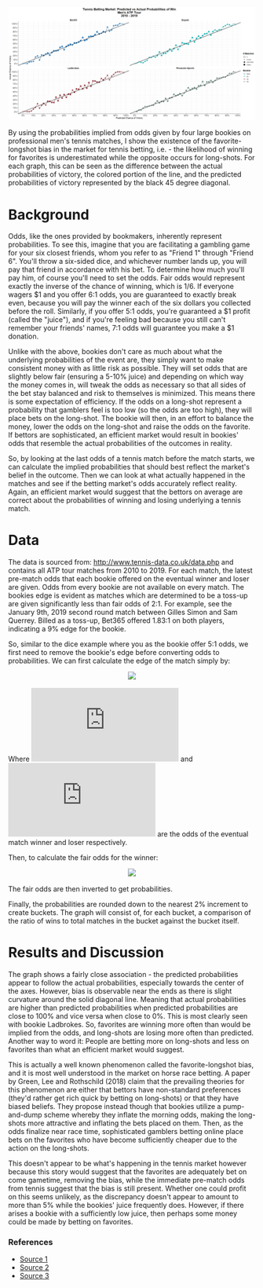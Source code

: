 ![Main results graph](https://github.com/jseyhun/Tennis-Betting-Predictions/blob/master/graphs/20200108%20-%20Act%20vs%20Pred%20Graphs_v3.png)

By using the probabilities implied from odds given by four large bookies on professional men's tennis matches, I show the existence of the favorite-longshot bias in the market for tennis betting, i.e. - the likelihood of winning for favorites is underestimated while the opposite occurs for long-shots.  For each graph, this can be seen as the difference between the actual probabilities of victory, the colored portion of the line, and the predicted probabilities of victory represented by the black 45 degree diagonal.

# Background

Odds, like the ones provided by bookmakers, inherently represent probabilities. To see this, imagine that you are facilitating a gambling game for your six closest friends, whom you refer to as "Friend 1" through "Friend 6". 
You'll throw a six-sided dice, and whichever number lands up, you will pay that friend in accordance with his bet. 
To determine how much you'll pay him, of course you'll need to set the odds. Fair odds would represent exactly the inverse of the chance of winning, which is 1/6. If everyone wagers $1 and you offer 6:1 odds, you are guaranteed to exactly break even, because you will pay the winner each of the six dollars you collected before the roll. 
Similarly, if you offer 5:1 odds, you're guaranteed a $1 profit (called the "juice"), and if you're feeling bad because you still can't remember your friends' names, 7:1 odds will guarantee you make a $1 donation.

Unlike with the above, bookies don't care as much about what the underlying probabilities of the event are, they simply want to make consistent money with as little risk as possible. 
They will set odds that are slightly below fair (ensuring a 5-10% juice) and depending on which way the money comes in, will tweak the odds as necessary so that all sides of the bet stay balanced and risk to themselves is minimized.
This means there is some expectation of efficiency. 
If the odds on a long-shot represent a probability that gamblers feel is too low (so the odds are too high), they will place bets on the long-shot. 
The bookie will then, in an effort to balance the money, lower the odds on the long-shot and raise the odds on the favorite. 
If bettors are sophisticated, an efficient market would result in bookies' odds that resemble the actual probabilities of the outcomes in reality. 

So, by looking at the last odds of a tennis match before the match starts, we can calculate the implied probabilities that should best reflect the market's belief in the outcome. 
Then we can look at what actually happened in the matches and see if the betting market's odds accurately reflect reality. 
Again, an efficient market would suggest that the bettors on average are correct about the probabilities of winning and losing underlying a tennis match.

# Data

The data is sourced from: http://www.tennis-data.co.uk/data.php and contains all ATP tour matches from 2010 to 2019. For each match, the latest pre-match odds that each bookie offered on the eventual winner and loser are given. 
Odds from every bookie are not available on every match. 
The bookies edge is evident as matches which are determined to be a toss-up are given significantly less than fair odds of 2:1. 
For example, see the January 9th, 2019 second round match between Gilles Simon and Sam Querrey. Billed as a toss-up, Bet365 offered 1.83:1 on both players, indicating a 9% edge for the bookie.

So, similar to the dice example where you as the bookie offer 5:1 odds, we first need to remove the bookie's edge before converting odds to probabilities. We can first calculate the edge of the match simply by:
<p align="center"><img src="https://latex.codecogs.com/gif.latex?e%20%3D%20%7B1%20%5Cover%20w%7D%20&plus;%20%7B1%20%5Cover%20l%7D%20-%201" /></p>

Where ![w equation](https://latex.codecogs.com/gif.latex?w) and ![l](https://latex.codecogs.com/gif.latex?l) are the odds of the eventual match winner and loser respectively. 

Then, to calculate the fair odds for the winner:

<p align="center"><img src="https://latex.codecogs.com/gif.latex?w_%7Bf%7D%20%3D%20%7B1%20%5Cover%20w%20%5Ctimes%20%28e-1%29%7D" /></p>
The fair odds are then inverted to get probabilities. 

Finally, the probabilities are rounded down to the nearest 2% increment to create buckets. The graph will consist of, for each bucket, a comparison of the ratio of wins to total matches in the bucket against the bucket itself.

# Results and Discussion

The graph shows a fairly close association - the predicted probabilities appear to follow the actual probabilities, especially
towards the center of the axes. 
However, bias is observable near the ends as there is slight curvature around the solid diagonal line. 
Meaning that actual probabilities are higher than predicted probabilities when predicted probabilities are close to 100% and vice versa when close to 0%. This is most clearly seen with bookie Ladbrokes. 
So, favorites are winning more often than would be implied from the odds, and long-shots are losing more often than predicted. 
Another way to word it: People are betting more on long-shots and less on favorites than what an efficient market would suggest.

This is actually a well known phenomenon called the favorite-longshot bias, and it is most well understood in the market on horse race betting. 
A paper by Green, Lee and Rothschild (2018) claim that the prevailing theories for this phenomenon are either that bettors have non-standard preferences (they'd rather get rich quick by betting on long-shots) or that they have biased beliefs. 
They propose instead though that bookies utilize a pump-and-dump scheme whereby they inflate the morning odds, making the long-shots more attractive and inflating the bets placed on them. 
Then, as the odds finalize near race time, sophisticated gamblers betting online place bets on the favorites who have become sufficiently cheaper due to the action on the long-shots. 

This doesn't appear to be what's happening in the tennis market however because this story would suggest that the favorites are adequately bet on come gametime, removing the bias, while the immediate pre-match odds from tennis suggest that the bias is still present. Whether one could profit on this seems unlikely, as the discrepancy doesn't appear to amount to more than 5% while the bookies' juice frequently does. However, if there arises a bookie with a sufficiently low juice, then perhaps some money could be made by betting on favorites. 

### References
* [Source 1](https://arxiv.org/ftp/arxiv/papers/1710/1710.02824.pdf)
* [Source 2](https://www.sportsbettingdime.com/guides/betting-101/how-bookmakers-generate-odds/)
* [Source 3](https://papers.ssrn.com/sol3/papers.cfm?abstract_id=3271248)
